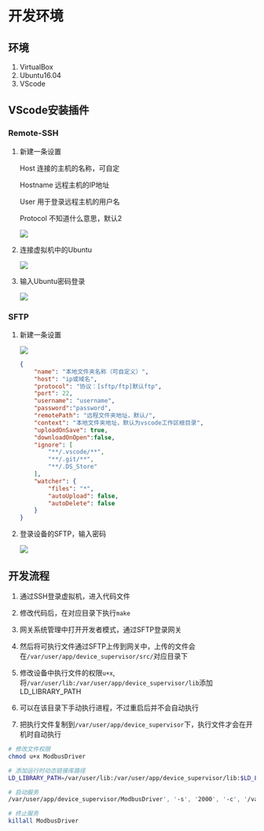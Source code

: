 # 开发环境

## 环境

1. VirtualBox
2. Ubuntu16.04
3. VScode

## VScode安装插件

### Remote-SSH

1. 新建一条设置
   
   Host 连接的主机的名称，可自定
   
   Hostname 远程主机的IP地址
   
   User 用于登录远程主机的用户名
   
   Protocol 不知道什么意思，默认2
   
   ![](C:\Users\ta\AppData\Roaming\marktext\images\9c6d7d4f5da0a76671001302cc181f4fd534c5c6.png)

2. 连接虚拟机中的Ubuntu
   
   ![](C:\Users\ta\AppData\Roaming\marktext\images\4988560fb2fbd7a848691f90b211a48e78926178.png)

3. 输入Ubuntu密码登录
   
   ![](C:\Users\ta\AppData\Roaming\marktext\images\2023-01-18-17-50-27-image.png)

### SFTP

1. 新建一条设置
   
   ![](C:\Users\ta\AppData\Roaming\marktext\images\2023-01-18-17-56-11-image.png)
   
   ```json
   {
       "name": "本地文件夹名称（可自定义）",
       "host": "ip或域名",
       "protocol": "协议：[sftp/ftp]默认ftp",
       "port": 22,
       "username": "username",
       "password":"password",
       "remotePath": "远程文件夹地址，默认/",
       "context": "本地文件夹地址，默认为vscode工作区根目录",
       "uploadOnSave": true,
       "downloadOnOpen":false,
       "ignore": [
           "**/.vscode/**",
           "**/.git/**",
           "**/.DS_Store"
       ],
       "watcher": {
           "files": "*",
           "autoUpload": false,
           "autoDelete": false
       }
   }
   ```

2. 登录设备的SFTP，输入密码
   
   ![](C:\Users\ta\AppData\Roaming\marktext\images\2023-01-18-18-11-22-image.png)

## 开发流程

1. 通过SSH登录虚拟机，进入代码文件

2. 修改代码后，在对应目录下执行`make`

3. 网关系统管理中打开开发者模式，通过SFTP登录网关

4. 然后将可执行文件通过SFTP上传到网关中，上传的文件会在`/var/user/app/device_supervisor/src/`对应目录下

5. 修改设备中执行文件的权限`u+x`,将`/var/user/lib:/var/user/app/device_supervisor/lib`添加LD_LIBRARY_PATH

6. 可以在该目录下手动执行进程，不过重启后并不会自动执行

7. 把执行文件复制到`/var/user/app/device_supervisor`下，执行文件才会在开机时自动执行

```bash
# 修改文件权限
chmod u+x ModbusDriver

# 添加运行时动态链接库路径
LD_LIBRARY_PATH=/var/user/lib:/var/user/app/device_supervisor/lib:$LD_LIBRARY_PATH                                                                                /lib:/var/user/app/device_supervisor/lib:$LD_LIBRARY_PATH                                                                                 /lib:/var/user/app/device_supervisor/lib:$LD_LIBRARY_PATH

# 启动服务
/var/user/app/device_supervisor/ModbusDriver', '-s', '2000', '-c', '/var/run/python/cfg/device_supervisor/test00-0.conf

# 终止服务
killall ModbusDriver
```
